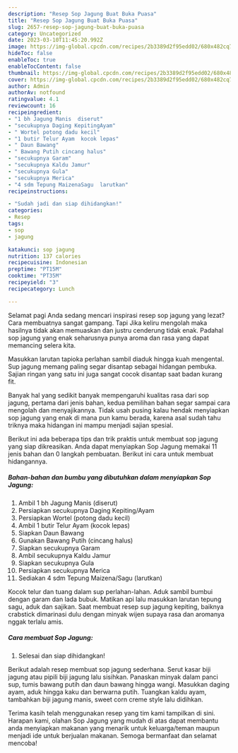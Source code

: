 ```yaml
---
description: "Resep Sop Jagung Buat Buka Puasa"
title: "Resep Sop Jagung Buat Buka Puasa"
slug: 2657-resep-sop-jagung-buat-buka-puasa
category: Uncategorized
date: 2023-03-10T11:45:20.992Z
image: https://img-global.cpcdn.com/recipes/2b3389d2f95edd02/680x482cq70/sop-jagung-foto-resep-utama.jpg
hideToc: false
enableToc: true
enableTocContent: false
thumbnail: https://img-global.cpcdn.com/recipes/2b3389d2f95edd02/680x482cq70/sop-jagung-foto-resep-utama.jpg
cover: https://img-global.cpcdn.com/recipes/2b3389d2f95edd02/680x482cq70/sop-jagung-foto-resep-utama.jpg
author: Admin
authorAv: notfound
ratingvalue: 4.1
reviewcount: 16
recipeingredient:
- "1 bh Jagung Manis  diserut"
- "secukupnya Daging KepitingAyam"
- " Wortel potong dadu kecil"
- "1 butir Telur Ayam  kocok lepas"
- " Daun Bawang"
- " Bawang Putih cincang halus"
- "secukupnya Garam"
- "secukupnya Kaldu Jamur"
- "secukupnya Gula"
- "secukupnya Merica"
- "4 sdm Tepung MaizenaSagu  larutkan"
recipeinstructions:

- "Sudah jadi dan siap dihidangkan!"
categories:
- Resep
tags:
- sop
- jagung

katakunci: sop jagung 
nutrition: 137 calories
recipecuisine: Indonesian
preptime: "PT15M"
cooktime: "PT35M"
recipeyield: "3"
recipecategory: Lunch

---
```



Selamat pagi Anda sedang mencari inspirasi resep sop jagung yang lezat? Cara membuatnya sangat gampang. Tapi Jika keliru mengolah maka hasilnya tidak akan memuaskan dan justru cenderung tidak enak. Padahal sop jagung yang enak seharusnya punya aroma dan rasa yang dapat memancing selera kita.


Masukkan larutan tapioka perlahan sambil diaduk hingga kuah mengental. Sup jagung memang paling segar disantap sebagai hidangan pembuka. Sajian ringan yang satu ini juga sangat cocok disantap saat badan kurang fit.

Banyak hal yang sedikit banyak mempengaruhi kualitas rasa dari sop jagung, pertama dari jenis bahan, kedua pemilihan bahan segar sampai cara mengolah dan menyajikannya. Tidak usah pusing kalau hendak menyiapkan sop jagung yang enak di mana pun kamu berada, karena asal sudah tahu triknya maka hidangan ini mampu menjadi sajian spesial.


Berikut ini ada beberapa tips dan trik praktis untuk membuat sop jagung yang siap dikreasikan. Anda dapat menyiapkan Sop Jagung memakai 11 jenis bahan dan 0 langkah pembuatan. Berikut ini cara untuk membuat hidangannya.

<!--inarticleads1-->

##### Bahan-bahan dan bumbu yang dibutuhkan dalam menyiapkan Sop Jagung:

1. Ambil 1 bh Jagung Manis  (diserut)
1. Persiapkan secukupnya Daging Kepiting/Ayam
1. Persiapkan  Wortel (potong dadu kecil)
1. Ambil 1 butir Telur Ayam  (kocok lepas)
1. Siapkan  Daun Bawang
1. Gunakan  Bawang Putih (cincang halus)
1. Siapkan secukupnya Garam
1. Ambil secukupnya Kaldu Jamur
1. Siapkan secukupnya Gula
1. Persiapkan secukupnya Merica
1. Sediakan 4 sdm Tepung Maizena/Sagu  (larutkan)


Kocok telur dan tuang dalam sup perlahan-lahan. Aduk sambil bumbui dengan garam dan lada bubuk. Matikan api lalu masukkan larutan tepung sagu, aduk dan sajikan. Saat membuat resep sup jagung kepiting, baiknya crabstick dimarinasi dulu dengan minyak wijen supaya rasa dan aromanya nggak terlalu amis. 

<!--inarticleads2-->

##### Cara membuat Sop Jagung:


1. Selesai dan siap dihidangkan!

Berikut adalah resep membuat sop jagung sederhana. Serut kasar biji jagung atau pipili biji jagung lalu sisihkan. Panaskan minyak dalam panci sup, tumis bawang putih dan daun bawang hingga wangi. Masukkan daging ayam, aduk hingga kaku dan berwarna putih. Tuangkan kaldu ayam, tambahkan biji jagung manis, sweet corn creme style lalu didihkan. 

Terima kasih telah menggunakan resep yang tim kami tampilkan di sini. Harapan kami, olahan Sop Jagung yang mudah di atas dapat membantu anda menyiapkan makanan yang menarik untuk keluarga/teman maupun menjadi ide untuk berjualan makanan. Semoga bermanfaat dan selamat mencoba!
